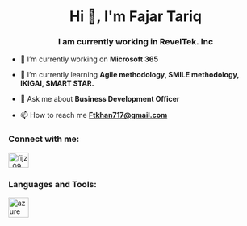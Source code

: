 <h1 align="center">Hi 👋, I'm Fajar Tariq</h1>
<h3 align="center">I am currently working in RevelTek. Inc</h3>

- 🔭 I’m currently working on **Microsoft 365**

- 🌱 I’m currently learning **Agile methodology, SMILE methodology, IKIGAI, SMART STAR.**

- 💬 Ask me about **Business Development Officer**

- 📫 How to reach me **Ftkhan717@gmail.com**

<h3 align="left">Connect with me:</h3>
<p align="left">
<a href="https://instagram.com/fijz_09" target="blank"><img align="center" src="https://raw.githubusercontent.com/rahuldkjain/github-profile-readme-generator/master/src/images/icons/Social/instagram.svg" alt="fijz_09" height="30" width="40" /></a>
</p>

<h3 align="left">Languages and Tools:</h3>
<p align="left"> <a href="https://azure.microsoft.com/en-in/" target="_blank" rel="noreferrer"> <img src="https://www.vectorlogo.zone/logos/microsoft_azure/microsoft_azure-icon.svg" alt="azure" width="40" height="40"/> </a> </p>
